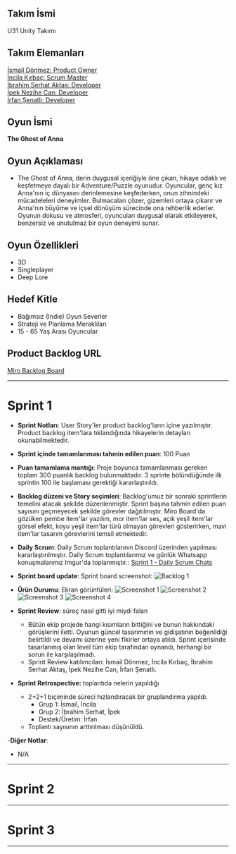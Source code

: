 ## **Takım İsmi**

U31 Unity Takımı

## Takım Elemanları

[İsmail Dönmez: Product Owner](https://www.linkedin.com/in/ismail-dz/) <br/> [İncila Kırbaç: Scrum Master](https://www.linkedin.com/in/incila-kirbac/) <br/> [İbrahim Serhat Aktaş: Developer](https://www.linkedin.com/in/ibrahim-serhat-aktas/) <br/> [İpek Nezihe Can: Developer](https://www.linkedin.com/in/ipek-nezihe-can/) <br/> [İrfan Şenatlı: Developer](https://www.linkedin.com/in/irfan-%C5%9Fenatl%C4%B1-7a3963249/)

## Oyun İsmi

**The Ghost of Anna**

## Oyun Açıklaması

- The Ghost of Anna, derin duygusal içeriğiyle öne çıkan, hikaye odaklı ve keşfetmeye dayalı bir Adventure/Puzzle oyunudur. Oyuncular, genç kız Anna'nın iç dünyasını derinlemesine keşfederken, onun zihnindeki mücadeleleri deneyimler. Bulmacaları çözer, gizemleri ortaya çıkarır ve Anna'nın büyüme ve içsel dönüşüm sürecinde ona rehberlik ederler. Oyunun dokusu ve atmosferi, oyuncuları duygusal olarak etkileyerek, benzersiz ve unutulmaz bir oyun deneyimi sunar.

## Oyun Özellikleri

- 3D
- Singleplayer
- Deep Lore

## Hedef Kitle

- Bağımsız (Indie) Oyun Severler
- Strateji ve Planlama Meraklıları
- 15 - 65 Yaş Arası Oyuncular

## Product Backlog URL

[Miro Backlog Board](https://miro.com/app/board/uXjVK7yGtNA=/)

---

# Sprint 1

- **Sprint Notları**: User Story'ler product backlog'ların içine yazılmıştır. Product backlog item'lara tıklandığında hikayelerin detayları okunabilmektedir.

- **Sprint içinde tamamlanması tahmin edilen puan**: 100 Puan

- **Puan tamamlama mantığı**: Proje boyunca tamamlanması gereken toplam 300 puanlık backlog bulunmaktadır. 3 sprinte bölündüğünde ilk sprintin 100 ile başlaması gerektiği kararlaştırıldı.

- **Backlog düzeni ve Story seçimleri**: Backlog'umuz bir sonraki sprintlerin temelini atacak şekilde düzenlenmiştir. Sprint başına tahmin edilen puan sayısını geçmeyecek şekilde görevler dağıtılmıştır. Miro Board'da gözüken pembe item'lar yazılım, mor item'lar ses, açık yeşil item'lar görsel efekt, koyu yeşil item'lar türü olmayan görevleri gösterirken, mavi item'lar tasarım görevlerini temsil etmektedir.

- **Daily Scrum**: Daily Scrum toplantılarının Discord üzerinden yapılması kararlaştırılmıştır. Daily Scrum toplantılarımız ve günlük Whatsapp konuşmalarımız Imgur'da toplanmıştır.: [Sprint 1 - Daily Scrum Chats](https://imgur.com/a/daily-scrum-chats-1-VpkQl6x)

- **Sprint board update**: Sprint board screenshot: 
![Backlog 1](https://github.com/isoszsh/project-anna/assets/154831174/74a8a491-8bf8-4b72-9e05-506f48044979) 

- **Ürün Durumu**: Ekran görüntüleri:
  ![Screenshot 1]()
  ![Screenshot 2](https://github.com/isoszsh/project-anna/assets/154831174/1fbff295-eac4-41cb-bbec-3c77c458b289) 
  ![Screenshot 3]()
  ![Screenshot 4]()

- **Sprint Review**: süreç nasıl gitti iyi miydi falan
  - Bütün ekip projede hangi kısımların bittiğini ve bunun hakkındaki görüşlerini iletti. Oyunun güncel tasarımının ve gidişatının beğenildiği belirtildi ve devamı üzerine yeni fikirler ortaya atıldı. Sprint içerisinde tasarlanmış olan level tüm ekip tarafından oynandı, herhangi bir sorun ile karşılaşılmadı.
  - Sprint Review katılımcıları: İsmail Dönmez, İncila Kırbaç, İbrahim Serhat Aktaş, İpek Nezihe Can, İrfan Şenatlı.

- **Sprint Retrospective:**  toplantıda nelerin yapıldığı
  - 2+2+1 biçiminde süreci hızlandıracak bir gruplandırma yapıldı.
    - Grup 1: İsmail, İncila
    - Grup 2: İbrahim Serhat, İpek
    - Destek/Üretim: İrfan
  - Toplantı sayısının arttırılması düşünüldü.


-**Diğer Notlar**:
- N/A

---

# Sprint 2


---

# Sprint 3

---
  
